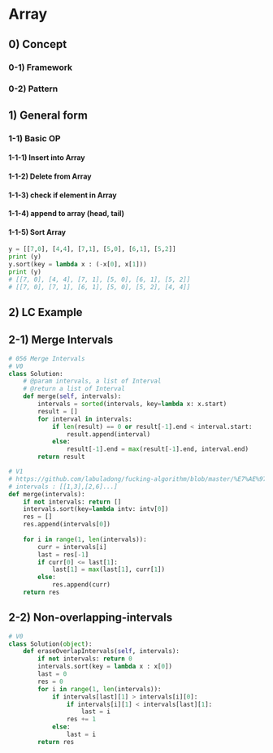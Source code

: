 # Array 

## 0) Concept  

### 0-1) Framework

### 0-2) Pattern

## 1) General form

### 1-1) Basic OP
#### 1-1-1) Insert into Array
#### 1-1-2) Delete from Array
#### 1-1-3) check if element in Array
#### 1-1-4) append to array (head, tail)
#### 1-1-5) Sort Array
```python
y = [[7,0], [4,4], [7,1], [5,0], [6,1], [5,2]]
print (y)
y.sort(key = lambda x : (-x[0], x[1]))
print (y)
# [[7, 0], [4, 4], [7, 1], [5, 0], [6, 1], [5, 2]]
# [[7, 0], [7, 1], [6, 1], [5, 0], [5, 2], [4, 4]]
```

## 2) LC Example

## 2-1) Merge Intervals
```python
# 056 Merge Intervals
# V0
class Solution:
    # @param intervals, a list of Interval
    # @return a list of Interval
    def merge(self, intervals):
        intervals = sorted(intervals, key=lambda x: x.start)
        result = []
        for interval in intervals:
            if len(result) == 0 or result[-1].end < interval.start:
                result.append(interval)
            else:
                result[-1].end = max(result[-1].end, interval.end)
        return result

# V1
# https://github.com/labuladong/fucking-algorithm/blob/master/%E7%AE%97%E6%B3%95%E6%80%9D%E7%BB%B4%E7%B3%BB%E5%88%97/%E5%8C%BA%E9%97%B4%E8%B0%83%E5%BA%A6%E9%97%AE%E9%A2%98%E4%B9%8B%E5%8C%BA%E9%97%B4%E5%90%88%E5%B9%B6.md
# intervals : [[1,3],[2,6]...]
def merge(intervals):
    if not intervals: return []
    intervals.sort(key=lambda intv: intv[0])
    res = []
    res.append(intervals[0])
    
    for i in range(1, len(intervals)):
        curr = intervals[i]
        last = res[-1]
        if curr[0] <= last[1]:
            last[1] = max(last[1], curr[1])
        else:
            res.append(curr)
    return res
```

## 2-2) Non-overlapping-intervals
```python
# V0 
class Solution(object):
    def eraseOverlapIntervals(self, intervals):
        if not intervals: return 0
        intervals.sort(key = lambda x : x[0])
        last = 0
        res = 0
        for i in range(1, len(intervals)):
            if intervals[last][1] > intervals[i][0]:
                if intervals[i][1] < intervals[last][1]:
                    last = i
                res += 1
            else:
                last = i
        return res 
```